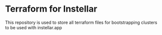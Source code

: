 # Terraform for Instellar

This repository is used to store all terraform files for bootstrapping clusters to be used with instellar.app